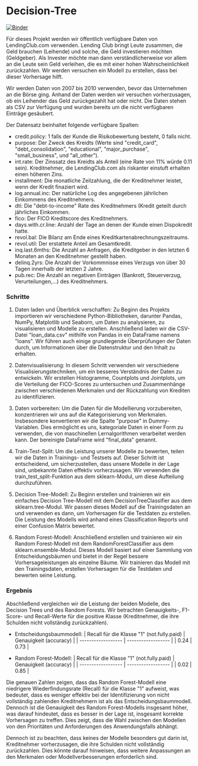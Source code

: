 # Decision-Tree
[![Binder](https://mybinder.org/badge_logo.svg)](https://mybinder.org/v2/gh/beckceline/Decision-Tree/HEAD)

Für dieses Projekt werden wir öffentlich verfügbare Daten von LendingClub.com verwenden. Lending Club bringt Leute zusammen, die Geld brauchen (Leihende) und solche, die Geld investieren möchten (Geldgeber). Als Invester möchte man dann verständlicherweise vor allem an die Leute sein Geld verleihen, die es mit einer hohen Wahrscheinlichkeit zurückzahlen. Wir werden versuchen ein Modell zu erstellen, dass bei dieser Vorhersage hilft.

Wir werden Daten von 2007 bis 2010 verwenden, bevor das Unternehmen an die Börse ging. Anhand der Daten werden wir versuchen vorherzusagen, ob ein Leihender das Geld zurückgezahlt hat oder nicht. Die Daten stehen als CSV zur Verfügung und wurden bereits um die nicht verfügbaren Einträge gesäubert.

Der Datensatz beinhaltet folgende verfügbare Spalten:

* credit.policy: 1 falls der Kunde die Risikobewertung besteht, 0 falls nicht.
* purpose: Der Zweck des Kreidts (Werte sind "credit_card", "debt_consolidation", "educational", "major_purchase", "small_business", und "all_other").
* int.rate: Der Zinssatz des Kreidts als Anteil (eine Rate von 11% würde 0.11 sein). Kreditnehmer, die LendingClub.com als riskanter einstuft erhalten einen höheren Zins.
* installment: Die monatliche Zeilzahlung, die der Kreditnehmer leistet, wenn der Kredit finaziert wird.
* log.annual.inc: Der natürliche Log des angegebenen jährlichen Einkommens des Kreditnehmers.
* dti: Die "debt-to-income" Rate des Kreditnehmers (Kredit geteilt durch jährliches Einkommen.
* fico: Der FICO Kreditscore des Kreditnehmers.
* days.with.cr.line: Anzahl der Tage an denen der Kunde einen Dispokredit hatte.
* revol.bal: Die Bilanz am Ende eines Kreditkartenabrechnungszeitraums.
* revol.util: Der erstattete Anteil am Gesamtkredit.
* inq.last.6mths: Die Anzahl an Anfragen, die Kreditgeber in den letzten 6 Monaten an den Kreditnehmer gestellt haben.
* delinq.2yrs: Die Anzahl der Vorkommnisse eines Verzugs von über 30 Tagen innerhalb der letzten 2 Jahre.
* pub.rec: Die Anzahl an negativen Einträgen (Bankrott, Steuerverzug, Verurteilungen,...) des Kreditnehmers.


### Schritte

1. Daten laden und Überblick verschaffen: Zu Beginn des Projekts importieren wir verschiedene Python-Bibliotheken, darunter Pandas, NumPy, Matplotlib und Seaborn, um Daten zu analysieren, zu visualisieren und Modelle zu erstellen. Anschließend laden wir die CSV-Datei "loan_data.csv" mithilfe von Pandas in ein DataFrame namens "loans". Wir führen auch einige grundlegende Überprüfungen der Daten durch, um Informationen über die Datenstruktur und den Inhalt zu erhalten.

2. Datenvisualisierung: In diesem Schritt verwenden wir verschiedene Visualisierungstechniken, um ein besseres Verständnis der Daten zu entwickeln. Wir erstellen Histogramme, Countplots und Jointplots, um die Verteilung der FICO-Scores zu untersuchen und Zusammenhänge zwischen verschiedenen Merkmalen und der Rückzahlung von Krediten zu identifizieren.

3. Daten vorbereiten: Um die Daten für die Modellierung vorzubereiten, konzentrieren wir uns auf die Kategorisierung von Merkmalen. Insbesondere konvertieren wir die Spalte "purpose" in Dummy-Variablen. Dies ermöglicht es uns, kategoriale Daten in einer Form zu verwenden, die von maschinellen Lernalgorithmen verarbeitet werden kann. Der bereinigte DataFrame wird "final_data" genannt.

4. Train-Test-Split: Um die Leistung unserer Modelle zu bewerten, teilen wir die Daten in Trainings- und Testsets auf. Dieser Schritt ist entscheidend, um sicherzustellen, dass unsere Modelle in der Lage sind, unbekannte Daten effektiv vorherzusagen. Wir verwenden die train_test_split-Funktion aus dem sklearn-Modul, um diese Aufteilung durchzuführen.

5. Decision Tree-Modell: Zu Beginn erstellen und trainieren wir ein einfaches Decision Tree-Modell mit dem DecisionTreeClassifier aus dem sklearn.tree-Modul. Wir passen dieses Modell auf die Trainingsdaten an und verwenden es dann, um Vorhersagen für die Testdaten zu erstellen. Die Leistung des Modells wird anhand eines Classification Reports und einer Confusion Matrix bewertet.

6. Random Forest-Modell: Anschließend erstellen und trainieren wir ein Random Forest-Modell mit dem RandomForestClassifier aus dem sklearn.ensemble-Modul. Dieses Modell basiert auf einer Sammlung von Entscheidungsbäumen und bietet in der Regel bessere Vorhersageleistungen als einzelne Bäume. Wir trainieren das Modell mit den Trainingsdaten, erstellen Vorhersagen für die Testdaten und bewerten seine Leistung.

### Ergebnis

Abschließend vergleichen wir die Leistung der beiden Modelle, des Decision Trees und des Random Forests. Wir betrachten Genauigkeits-, F1-Score- und Recall-Werte für die positive Klasse (Kreditnehmer, die ihre Schulden nicht vollständig zurückzahlen). 

- Entscheidungsbaummodell:
| Recall für die Klasse "1" (not.fully.paid) | Genauigkeit (accuracy) |
| ------------------ | ------------------ |
| 0.24 | 0.73 |

- Random Forest-Modell:
| Recall für die Klasse "1" (not.fully.paid) | Genauigkeit (accuracy) |
| ------------------ | ------------------ |
| 0.02 | 0.85 |

Die genauen Zahlen zeigen, dass das Random Forest-Modell eine niedrigere Wiederfindungsrate (Recall) für die Klasse "1" aufweist, was bedeutet, dass es weniger effektiv bei der Identifizierung von nicht vollständig zahlenden Kreditnehmern ist als das Entscheidungsbaummodell. Dennoch ist die Genauigkeit des Random Forest-Modells insgesamt höher, was darauf hindeutet, dass es besser in der Lage ist, insgesamt korrekte Vorhersagen zu treffen. Dies zeigt, dass die Wahl zwischen den Modellen von den Prioritäten und Anforderungen des Anwendungsfalls abhängt.

Dennoch ist zu beachten, dass keines der Modelle besonders gut darin ist, Kreditnehmer vorherzusagen, die ihre Schulden nicht vollständig zurückzahlen. Dies könnte darauf hinweisen, dass weitere Anpassungen an den Merkmalen oder Modellverbesserungen erforderlich sind.
